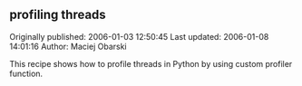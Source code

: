 ## profiling threads

Originally published: 2006-01-03 12:50:45
Last updated: 2006-01-08 14:01:16
Author: Maciej Obarski

This recipe shows how to profile threads in Python by using custom profiler function.